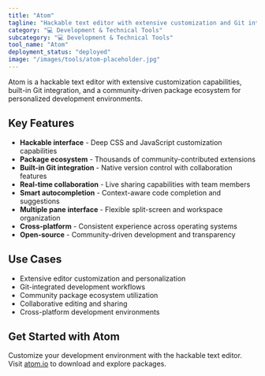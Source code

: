 ```yaml
---
title: "Atom"
tagline: "Hackable text editor with extensive customization and Git integration"
category: "💻 Development & Technical Tools"
subcategory: "💻 Development & Technical Tools"
tool_name: "Atom"
deployment_status: "deployed"
image: "/images/tools/atom-placeholder.jpg"
---
```

Atom is a hackable text editor with extensive customization capabilities, built-in Git integration, and a community-driven package ecosystem for personalized development environments.

## Key Features

- **Hackable interface** - Deep CSS and JavaScript customization capabilities
- **Package ecosystem** - Thousands of community-contributed extensions
- **Built-in Git integration** - Native version control with collaboration features
- **Real-time collaboration** - Live sharing capabilities with team members
- **Smart autocompletion** - Context-aware code completion and suggestions
- **Multiple pane interface** - Flexible split-screen and workspace organization
- **Cross-platform** - Consistent experience across operating systems
- **Open-source** - Community-driven development and transparency

## Use Cases

- Extensive editor customization and personalization
- Git-integrated development workflows
- Community package ecosystem utilization
- Collaborative editing and sharing
- Cross-platform development environments

## Get Started with Atom

Customize your development environment with the hackable text editor. Visit [atom.io](https://atom.io) to download and explore packages.